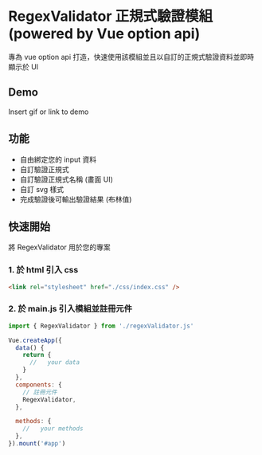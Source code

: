# RegexValidator 正規式驗證模組(powered by Vue option api)

專為 vue option api 打造，快速使用該模組並且以自訂的正規式驗證資料並即時顯示於 UI

## Demo

Insert gif or link to demo

## 功能

- 自由綁定您的 input 資料
- 自訂驗證正規式
- 自訂驗證正規式名稱 (畫面 UI)
- 自訂 svg 樣式
- 完成驗證後可輸出驗證結果 (布林值)

## 快速開始

將 RegexValidator 用於您的專案

### 1. 於 html 引入 css

```html
<link rel="stylesheet" href="./css/index.css" />
```

### 2. 於 main.js 引入模組並註冊元件

```javascript
import { RegexValidator } from './regexValidator.js'

Vue.createApp({
  data() {
    return {
      //   your data
    }
  },
  components: {
    // 註冊元件
    RegexValidator,
  },

  methods: {
    //   your methods
  },
}).mount('#app')
```

